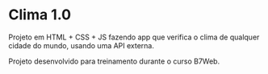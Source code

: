 # Clima 1.0

Projeto em HTML + CSS + JS fazendo app que verifica o clima de qualquer cidade do mundo, usando uma API externa.

Projeto desenvolvido para treinamento durante o curso B7Web.



